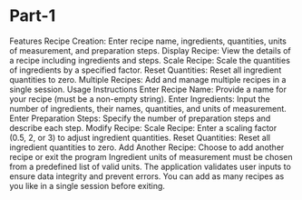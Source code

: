 # Part-1
Features
Recipe Creation: Enter recipe name, ingredients, quantities, units of measurement, and preparation steps.
Display Recipe: View the details of a recipe including ingredients and steps.
Scale Recipe: Scale the quantities of ingredients by a specified factor.
Reset Quantities: Reset all ingredient quantities to zero.
Multiple Recipes: Add and manage multiple recipes in a single session.
Usage Instructions
Enter Recipe Name: Provide a name for your recipe (must be a non-empty string).
Enter Ingredients: Input the number of ingredients, their names, quantities, and units of measurement.
Enter Preparation Steps: Specify the number of preparation steps and describe each step.
Modify Recipe:
Scale Recipe: Enter a scaling factor (0.5, 2, or 3) to adjust ingredient quantities.
Reset Quantities: Reset all ingredient quantities to zero.
Add Another Recipe: Choose to add another recipe or exit the program
Ingredient units of measurement must be chosen from a predefined list of valid units.
The application validates user inputs to ensure data integrity and prevent errors.
You can add as many recipes as you like in a single session before exiting.

